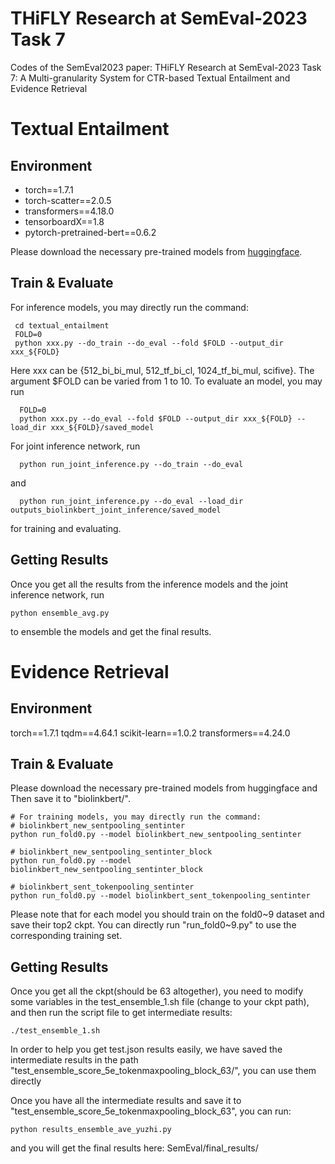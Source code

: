 # THiFLY Research at SemEval-2023 Task 7
Codes of the SemEval2023 paper: THiFLY Research at SemEval-2023 Task 7: A Multi-granularity System for CTR-based Textual Entailment and Evidence Retrieval
# Textual Entailment
## Environment
- torch==1.7.1
- torch-scatter==2.0.5
- transformers==4.18.0
- tensorboardX==1.8
- pytorch-pretrained-bert==0.6.2

Please download the necessary pre-trained models from [huggingface](https://huggingface.co/).
## Train & Evaluate
For inference models, you may directly run the command:
 ```
  cd textual_entailment
  FOLD=0
  python xxx.py --do_train --do_eval --fold $FOLD --output_dir xxx_${FOLD}
 ```
 Here xxx can be {512_bi_bi_mul, 512_tf_bi_cl, 1024_tf_bi_mul, scifive}. The argument $FOLD can be varied from 1 to 10.
To evaluate an model, you may run
```
  FOLD=0
  python xxx.py --do_eval --fold $FOLD --output_dir xxx_${FOLD} --load_dir xxx_${FOLD}/saved_model
```
For joint inference network, run
```
  python run_joint_inference.py --do_train --do_eval
```
and
```
  python run_joint_inference.py --do_eval --load_dir outputs_biolinkbert_joint_inference/saved_model
```
for training and evaluating.
## Getting Results
Once you get all the results from the inference models and the joint inference network, run
```
python ensemble_avg.py
```
to ensemble the models and get the final results.



# Evidence Retrieval
## Environment
torch==1.7.1
tqdm==4.64.1
scikit-learn==1.0.2
transformers==4.24.0

## Train & Evaluate
Please download the necessary pre-trained models from huggingface and Then save it to "biolinkbert/".
```
# For training models, you may directly run the command:
# biolinkbert_new_sentpooling_sentinter
python run_fold0.py --model biolinkbert_new_sentpooling_sentinter

# biolinkbert_new_sentpooling_sentinter_block
python run_fold0.py --model biolinkbert_new_sentpooling_sentinter_block

# biolinkbert_sent_tokenpooling_sentinter
python run_fold0.py --model biolinkbert_sent_tokenpooling_sentinter
```
Please note that for each model you should train on the fold0~9 dataset and save their top2 ckpt. You can directly run "run_fold0~9.py" to use the corresponding training set.

## Getting Results
Once you get all the ckpt(should be 63 altogether), you need to modify some variables in the test_ensemble_1.sh file (change to your ckpt path), and then run the script file to get intermediate results:
```
./test_ensemble_1.sh
```

In order to help you get test.json results easily, we have saved the intermediate results in the path "test_ensemble_score_5e_tokenmaxpooling_block_63/", you can use them directly

Once you have all the intermediate results and save it to "test_ensemble_score_5e_tokenmaxpooling_block_63", you can run:
```
python results_ensemble_ave_yuzhi.py
```
and you will get the final results here: SemEval/final_results/

